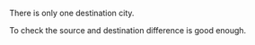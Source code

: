 There is only one destination city.

To check the source and destination difference is good enough.
